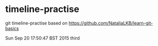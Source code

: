 # timeline-practise
git timeline-practise based on https://github.com/NataliaLKB/learn-git-basics

Sun Sep 20 17:50:47 BST 2015
third
